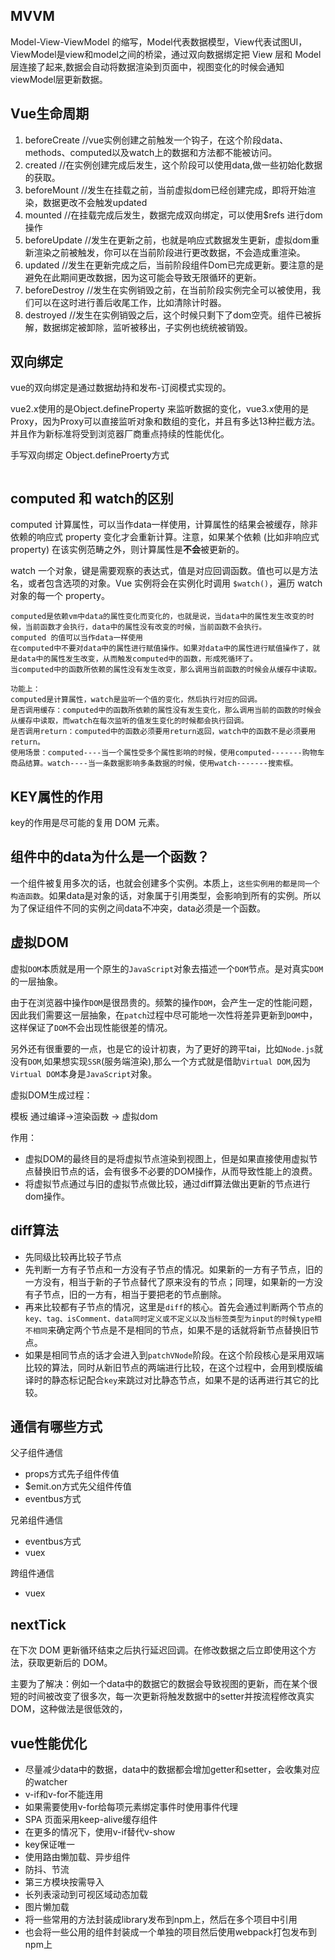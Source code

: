 ## MVVM

Model-View-ViewModel 的缩写，Model代表数据模型，View代表试图UI，ViewModel是view和model之间的桥梁，通过双向数据绑定把 View 层和 Model 层连接了起来,数据会自动将数据渲染到页面中，视图变化的时候会通知viewModel层更新数据。

## Vue生命周期

1. beforeCreate   //vue实例创建之前触发一个钩子，在这个阶段data、methods、computed以及watch上的数据和方法都不能被访问。
2. created     //在实例创建完成后发生，这个阶段可以使用data,做一些初始化数据的获取。
3. beforeMount  //发生在挂载之前，当前虚拟dom已经创建完成，即将开始渲染，数据更改不会触发updated
4. mounted    //在挂载完成后发生，数据完成双向绑定，可以使用$refs 进行dom操作
5. beforeUpdate   //发生在更新之前，也就是响应式数据发生更新，虚拟dom重新渲染之前被触发，你可以在当前阶段进行更改数据，不会造成重渲染。
6. updated   //发生在更新完成之后，当前阶段组件Dom已完成更新。要注意的是避免在此期间更改数据，因为这可能会导致无限循环的更新。
7. beforeDestroy   //发生在实例销毁之前，在当前阶段实例完全可以被使用，我们可以在这时进行善后收尾工作，比如清除计时器。
8. destroyed  //发生在实例销毁之后，这个时候只剩下了dom空壳。组件已被拆解，数据绑定被卸除，监听被移出，子实例也统统被销毁。

## 双向绑定

vue的双向绑定是通过数据劫持和发布-订阅模式实现的。

vue2.x使用的是Object.defineProperty 来监听数据的变化，vue3.x使用的是Proxy，因为Proxy可以直接监听对象和数组的变化，并且有多达13种拦截方法。并且作为新标准将受到浏览器厂商重点持续的性能优化。

手写双向绑定 Object.defineProerty方式

```

```

## computed 和 watch的区别

computed 计算属性，可以当作data一样使用，计算属性的结果会被缓存，除非依赖的响应式 property 变化才会重新计算。注意，如果某个依赖 (比如非响应式 property) 在该实例范畴之外，则计算属性是**不会**被更新的。

watch	一个对象，键是需要观察的表达式，值是对应回调函数。值也可以是方法名，或者包含选项的对象。Vue 实例将会在实例化时调用 `$watch()`，遍历 watch 对象的每一个 property。

```
computed是依赖vm中data的属性变化而变化的，也就是说，当data中的属性发生改变的时候，当前函数才会执行，data中的属性没有改变的时候，当前函数不会执行。
computed 的值可以当作data一样使用
在computed中不要对data中的属性进行赋值操作。如果对data中的属性进行赋值操作了，就是data中的属性发生改变，从而触发computed中的函数，形成死循环了。
当computed中的函数所依赖的属性没有发生改变，那么调用当前函数的时候会从缓存中读取。

功能上：
computed是计算属性，watch是监听一个值的变化，然后执行对应的回调。
是否调用缓存：computed中的函数所依赖的属性没有发生变化，那么调用当前的函数的时候会从缓存中读取，而watch在每次监听的值发生变化的时候都会执行回调。
是否调用return：computed中的函数必须要用return返回，watch中的函数不是必须要用return。
使用场景：computed----当一个属性受多个属性影响的时候，使用computed-------购物车商品结算。watch----当一条数据影响多条数据的时候，使用watch-------搜索框。
```



## KEY属性的作用

key的作用是尽可能的复用 DOM 元素。

## 组件中的data为什么是一个函数？

一个组件被复用多次的话，也就会创建多个实例。本质上，`这些实例用的都是同一个构造函数`。如果data是对象的话，对象属于引用类型，会影响到所有的实例。所以为了保证组件不同的实例之间data不冲突，data必须是一个函数。

## 虚拟DOM

虚拟`DOM`本质就是用一个原生的`JavaScript`对象去描述一个`DOM`节点。是对真实`DOM`的一层抽象。

由于在浏览器中操作`DOM`是很昂贵的。频繁的操作`DOM`，会产生一定的性能问题，因此我们需要这一层抽象，在`patch`过程中尽可能地一次性将差异更新到`DOM`中，这样保证了`DOM`不会出现性能很差的情况。

另外还有很重要的一点，也是它的设计初衷，为了更好的跨平tai，比如`Node.js`就没有`DOM`,如果想实现`SSR`(服务端渲染),那么一个方式就是借助`Virtual DOM`,因为`Virtual DOM`本身是`JavaScript`对象。

虚拟DOM生成过程：

模板 通过编译->渲染函数 -> 虚拟dom

作用：

- 虚拟DOM的最终目的是将虚拟节点渲染到视图上，但是如果直接使用虚拟节点替换旧节点的话，会有很多不必要的DOM操作，从而导致性能上的浪费。
- 将虚拟节点通过与旧的虚拟节点做比较，通过diff算法做出更新的节点进行dom操作。



## diff算法

- 先同级比较再比较子节点
- 先判断一方有子节点和一方没有子节点的情况。如果新的一方有子节点，旧的一方没有，相当于新的子节点替代了原来没有的节点；同理，如果新的一方没有子节点，旧的一方有，相当于要把老的节点删除。
- 再来比较都有子节点的情况，这里是`diff`的核心。首先会通过判断两个节点的`key、tag、isComment、data同时定义或不定义以及当标签类型为input的时候type相不相同`来确定两个节点是不是相同的节点，如果不是的话就将新节点替换旧节点。
- 如果是相同节点的话才会进入到`patchVNode`阶段。在这个阶段核心是采用双端比较的算法，同时从新旧节点的两端进行比较，在这个过程中，会用到模版编译时的静态标记配合`key`来跳过对比静态节点，如果不是的话再进行其它的比较。

## 通信有哪些方式

父子组件通信

- props方式先子组件传值  
- $emit.on方式先父组件传值
- eventbus方式

兄弟组件通信

- eventbus方式
- vuex

跨组件通信

- vuex

## nextTick

在下次 DOM 更新循环结束之后执行延迟回调。在修改数据之后立即使用这个方法，获取更新后的 DOM。

主要为了解决：例如一个data中的数据它的数据会导致视图的更新，而在某个很短的时间被改变了很多次，每一次更新将触发数据中的setter并按流程修改真实DOM，这种做法是很低效的，

## vue性能优化

- 尽量减少data中的数据，data中的数据都会增加getter和setter，会收集对应的watcher
- v-if和v-for不能连用
- 如果需要使用v-for给每项元素绑定事件时使用事件代理
- SPA 页面采用keep-alive缓存组件
- 在更多的情况下，使用v-if替代v-show
- key保证唯一
- 使用路由懒加载、异步组件
- 防抖、节流
- 第三方模块按需导入
- 长列表滚动到可视区域动态加载
- 图片懒加载
- 将一些常用的方法封装成library发布到npm上，然后在多个项目中引用
- 也会将一些公用的组件封装成一个单独的项目然后使用webpack打包发布到npm上